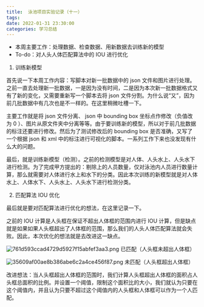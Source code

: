 ```yaml
---
title:  泳池项目实验记录（十一）
tags: 
date: 2022-01-31 23:30:00
categories: 学习总结
---
```



- 本周主要工作：处理数据、检查数据、用新数据去训练新的模型
- To-do：对人头人体匹配算法中的 IOU 进行优化

1. 训练新模型

首先说一下本周工作内容：写脚本对新一批数据中的 json 文件和图片进行处理。之前一直去处理新一批数据，一是因为没有时间，二是因为本次新一批数据格式又有了新的变化，又需要重新写一个脚本去将 json 文件分割。为什么说“又”，因为前几批数据中有几次也是不一样的。在这里稍微吐槽一下。

主要工作就是将 json 文件分离、 json 中 bounding box 坐标点作修改（负值改为 0 ）、图片从原文件夹中分离等等。由于要训练新的模型，所以对于前几批数据的标注还要进行修改。然后为了测试修改后的 bounding box 是否准确，又写了一个根据 json 和 xml 中的标注进行可视化的脚本。一系列工作下来也没发现有什么大的问题。

最后，就是训练新模型（检测）。之前的检测模型是对人体、人头水上、人头水下进行检测。为了完成甲方提出的：剔除上的人员数量，仅对泳池内人员进行数量计算，那么就需要对人体进行水上和水下的分类。因此本次训练的新模型就是对人体水上、人体水下、人头水上、人头水下进行检测分类。

2. 匹配算法 IOU 优化

最后就是要对匹配算法进行优化的想法，在这里记录一下。

之前的 IOU 计算是人头框在保证不超出人体框的范围内进行 IOU 计算，但是缺点就是如果如果人头框超出了人体框的范围，那么我们的人头人体匹配算法就会失败。因此，本次优化的想法就是去改进这一缺点。


![761d593ccad4729d5927f15abfef3aa3.png](https://runcoderhang.github.io/thumbnails/7a2132d90e834dd587d3f47a0040a7df.png)
已匹配（人头框未超出人体框）

![35609af00ae8b386abe6c2a4ce456f87.png](https://runcoderhang.github.io/thumbnails/1dc83fe343994276942fd9b000e0e1f5.png)
未匹配（人头框超出人体框）

改进想法：当人头框超出人体框的范围时，我们计算人头框超出人体框的面积占人头框总面积的比例。并设置一个阈值，限制这个面积比的大小，我们就认为只要在这个阈值内，并且认为只要不超过这个阈值内的人头框和人体框可以作为一个人匹配。


